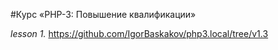 #Курс «PHP-3: Повышение квалификации»

_lesson 1._ https://github.com/IgorBaskakov/php3.local/tree/v1.3
